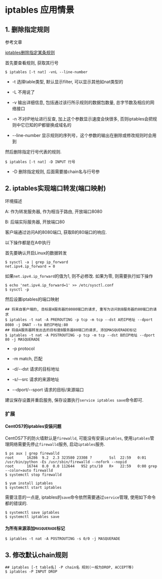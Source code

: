# iptables 应用情景

## 1. 删除指定规则

参考文章

[iptables删除指定某条规则](http://www.111cn.net/sys/linux/58445.htm)

首先要查看规则, 获取其行号

```
$ iptables [-t nat] -vnL --line-number
```

- -t 选择table类型, 默认显示filter, 可以显示其他如nat类型的

- -L 不用说了

- -v 输出详细信息, 包括通过该行所示规则的数据包数量, 总字节数及相应的网络接口

- -n 不对IP地址进行反查, 加上这个参数显示速度会快很多, 否则iptables会把规则中它已知的IP都替换成域名的

- --line-number 显示规则的序列号，这个参数的输出在删除或修改规则时会用到

然后删除指定行号代表的规则.

```
$ iptables [-t nat] -D INPUT 行号
```

- -D 删除指定规则, 后面需要接chain名与行号参

## 2. iptables实现端口转发(端口映射)

环境描述

A: 作为转发服务器, 作为相当于路由, 开放端口8080

B: 后端实际服务器, 开放端口80

客户端通过访问A的8080端口, 获取B的80端口的响应.

以下操作都是在A中执行

首先要确认开启Linux的数据转发

```
$ sysctl -a | grep ip_forward
net.ipv4.ip_forward = 0
```

如果`net.ipv4.ip_forward`的值为1, 则不必修改. 如果为零, 则需要执行如下操作

```
$ echo 'net.ipv4.ip_forward=1' >> /etc/sysctl.conf
$ sysctl -p
```

然后设置iptables的端口映射

```
## 将来自客户端的, 目标是A服务器的8080端口的请求, 重写为访问到B服务器的80端口的请求
$ iptables -t nat -A PREROUTING -p tcp -m tcp --dst A的IP地址 --dport 8080 -j DNAT --to B的IP地址:80
## 将由A服务器转发出去的目标是B服务器80端口的请求, 添加MASQUERADE标记
$ iptables -t nat -A POSTROUTING -p tcp -m tcp --dst B的IP地址 --dport 80 -j MASQUERADE
```

- -p protocol

- -m match, 匹配

- -d/--dst 请求的目标地址

- -s/--src 请求的来源地址

- --dport/--sport 请求的目标/来源端口

建议保存设置并重启服务, 保存设置执行`service iptables save`命令即可.

### 扩展

#### CentOS7的iptables安装问题

CentOS7下的防火墙默认是`firewalld`, 可能没有安装`iptables`, 使用`iptables`管理网络需要先停止`firewalld`服务, 启动`iptables`服务.

```
$ ps aux | grep firewalld
root      16286  9.2  2.3 323580 23308 ?        Ssl  22:59   0:01 /usr/bin/python -Es /usr/sbin/firewalld --nofork --nopid
root      16744  0.0  0.0 112644   952 pts/10   R+   22:59   0:00 grep --color=auto firewalld
$ systemctl stop firewalld

$ yum install iptables
$ systemctl start iptables
```

需要注意的一点是, iptables的`save`命令依然需要通过`service`管理, 使用如下命令都的错误的.

```
$ systemctl save iptables
$ systemctl iptables save
```

#### 为所有来源添加`MASQUERADE`标记

```
$ iptables -t nat -A POSTROUTING -s 0/0 -j MASQUERADE
```

## 3. 修改默认chain规则

```
## iptables [-t table名] -P chain名 规则(一般为DROP, ACCEPT等)
$ iptables -P INPUT DROP
```